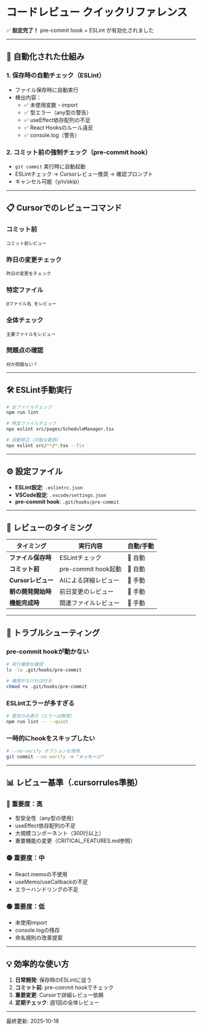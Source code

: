 # コードレビュー クイックリファレンス

✅ **設定完了！** pre-commit hook + ESLint が有効化されました

---

## 🚀 自動化された仕組み

### 1. **保存時の自動チェック（ESLint）**
- ファイル保存時に自動実行
- 検出内容：
  - ✅ 未使用変数・import
  - ✅ 型エラー（any型の警告）
  - ✅ useEffect依存配列の不足
  - ✅ React Hooksのルール違反
  - ✅ console.log（警告）

### 2. **コミット前の強制チェック（pre-commit hook）**
- `git commit` 実行時に自動起動
- ESLintチェック → Cursorレビュー推奨 → 確認プロンプト
- キャンセル可能（y/n/skip）

---

## 📋 Cursorでのレビューコマンド

### **コミット前**
```
コミット前レビュー
```

### **昨日の変更チェック**
```
昨日の変更をチェック
```

### **特定ファイル**
```
@ファイル名 をレビュー
```

### **全体チェック**
```
主要ファイルをレビュー
```

### **問題点の確認**
```
何か問題ない？
```

---

## 🛠️ ESLint手動実行

```bash
# 全ファイルチェック
npm run lint

# 特定ファイルチェック
npx eslint src/pages/ScheduleManager.tsx

# 自動修正（可能な範囲）
npx eslint src/**/*.tsx --fix
```

---

## ⚙️ 設定ファイル

- **ESLint設定**: `.eslintrc.json`
- **VSCode設定**: `.vscode/settings.json`
- **pre-commit hook**: `.git/hooks/pre-commit`

---

## 🎯 レビューのタイミング

| タイミング | 実行内容 | 自動/手動 |
|-----------|---------|----------|
| **ファイル保存時** | ESLintチェック | 🤖 自動 |
| **コミット前** | pre-commit hook起動 | 🤖 自動 |
| **Cursorレビュー** | AIによる詳細レビュー | 👤 手動 |
| **朝の開発開始時** | 前日変更のレビュー | 👤 手動 |
| **機能完成時** | 関連ファイルレビュー | 👤 手動 |

---

## 🔧 トラブルシューティング

### pre-commit hookが動かない
```bash
# 実行権限を確認
ls -la .git/hooks/pre-commit

# 権限がなければ付与
chmod +x .git/hooks/pre-commit
```

### ESLintエラーが多すぎる
```bash
# 警告のみ表示（エラーは無視）
npm run lint -- --quiet
```

### 一時的にhookをスキップしたい
```bash
# --no-verify オプションを使用
git commit --no-verify -m "メッセージ"
```

---

## 📊 レビュー基準（.cursorrules準拠）

### 🔴 重要度：高
- 型安全性（any型の使用）
- useEffect依存配列の不足
- 大規模コンポーネント（300行以上）
- 重要機能の変更（CRITICAL_FEATURES.md参照）

### 🟡 重要度：中
- React.memoの不使用
- useMemo/useCallbackの不足
- エラーハンドリングの不足

### 🟢 重要度：低
- 未使用import
- console.logの残存
- 命名規則の改善提案

---

## 💡 効率的な使い方

1. **日常開発**: 保存時のESLintに従う
2. **コミット前**: pre-commit hookでチェック
3. **重要変更**: Cursorで詳細レビュー依頼
4. **定期チェック**: 週1回の全体レビュー

---

最終更新: 2025-10-18
